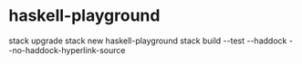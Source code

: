 # haskell-playground

stack upgrade
stack new haskell-playground
stack build --test --haddock --no-haddock-hyperlink-source
